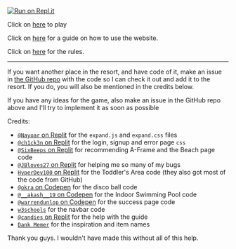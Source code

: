 [![Run on Repl.it](https://repl.it/badge/github/VulcanWM/Besuche-Resort)](https://replit.com/@VulcanWM/Besuche-Resort)

Click on [here](https://Besuche-Resort.vulcanwm.repl.co/) to play

Click on [here](https://Besuche-Resort.vulcanwm.repl.co/guide) for a guide on how to use the website.

Click on [here](https://Besuche-Resort.vulcanwm.repl.co/rules) for the rules. 

---

If you want another place in the resort, and have code of it, make an issue in [the GitHub repo](https://github.com/VulcanWM/Besuche-Resort/issues) with the code so I can check it out and add it to the resort. If you do, you will also be mentioned in the credits below. 

If you have any ideas for the game, also make an issue in the GitHub repo above and I'll try to implement it as soon as possible

Credits:
- [`@Nayoar` on Replit](https://repl.it/@Nayoar) for the `expand.js` and `expand.css` files
- [`@ch1ck3n` on Replit](https://repl.it/@ch1ck3n) for the login, signup and error page `css`
- [`@SixBeeps` on Replit](https://repl.it/@SixBeeps) for recommending A-Frame and the Beach page code
- [`@JBloves27` on Replit](https://repl.it/@JBloves27) for helping me so many of my bugs
- [`HyperDev100` on Replit](https://repl.it/@HyperDev100) for the Toddler's Area code (they also got most of the code from GitHub)
- [`@okra` on Codepen](https://codepen.io/okra) for the disco ball code
- [`@__akash__19` on Codepen](https://codepen.io/__akash__19) for the Indoor Swimming Pool code
- [`@warrendunlop` on Codepen](https://codepen.io/warrendunlop) for the success page code
- [`w3schools`](https://www.w3schools.com/) for the navbar code
- [`@candies` on Replit](https://repl.it/@candies) for the help with the guide
- [`Dank Memer`](https://dankmemer.lol/) for the inspiration and item names

Thank you guys. I wouldn't have made this without all of this help.